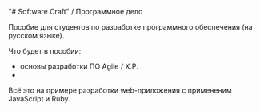 "# Software Craft" / Программное дело

Пособие для студентов по разработке программного обеспечения (на русском языке).

Что будет в пособии:
* основы разработки ПО Agile / X.P.
* 
Всё это на примере разработки web-приложения с примененим JavaScript и Ruby.
